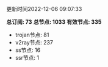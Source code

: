 更新时间2022-12-06 09:07:33

**总订阅: 73**
**总节点: 1033**
**有效节点: 335**
- trojan节点: 81
- v2ray节点: 237
- ss节点: 16
- ssr节点: 1
